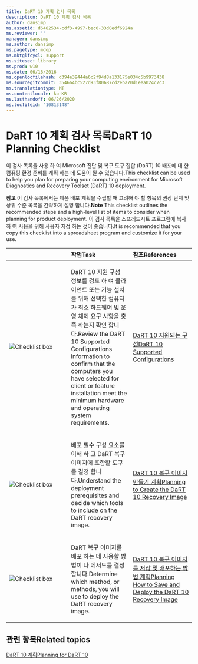 ```yaml
---
title: DaRT 10 계획 검사 목록
description: DaRT 10 계획 검사 목록
author: dansimp
ms.assetid: d6482534-cdf3-4997-bec0-33d0edf6924a
ms.reviewer: ''
manager: dansimp
ms.author: dansimp
ms.pagetype: mdop
ms.mktglfcycl: support
ms.sitesec: library
ms.prod: w10
ms.date: 06/16/2016
ms.openlocfilehash: d394e39444a6c2f94d8a133175e034c5b9973438
ms.sourcegitcommit: 354664bc527d93f80687cd2eba70d1eea024c7c3
ms.translationtype: MT
ms.contentlocale: ko-KR
ms.lasthandoff: 06/26/2020
ms.locfileid: "10813148"
---
```

# <span data-ttu-id="b4a0d-103">DaRT 10 계획 검사 목록</span><span class="sxs-lookup"><span data-stu-id="b4a0d-103">DaRT 10 Planning Checklist</span></span>


<span data-ttu-id="b4a0d-104">이 검사 목록을 사용 하 여 Microsoft 진단 및 복구 도구 집합 (DaRT) 10 배포에 대 한 컴퓨팅 환경 준비를 계획 하는 데 도움이 될 수 있습니다.</span><span class="sxs-lookup"><span data-stu-id="b4a0d-104">This checklist can be used to help you plan for preparing your computing environment for Microsoft Diagnostics and Recovery Toolset (DaRT) 10 deployment.</span></span>

<span data-ttu-id="b4a0d-105">**참고**  이 검사 목록에서는 제품 배포 계획을 수립할 때 고려해 야 할 항목의 권장 단계 및 상위 수준 목록을 간략하게 설명 합니다.</span><span class="sxs-lookup"><span data-stu-id="b4a0d-105">**Note** This checklist outlines the recommended steps and a high-level list of items to consider when planning for product deployment.</span></span> <span data-ttu-id="b4a0d-106">이 검사 목록을 스프레드시트 프로그램에 복사 하 여 사용을 위해 사용자 지정 하는 것이 좋습니다.</span><span class="sxs-lookup"><span data-stu-id="b4a0d-106">It is recommended that you copy this checklist into a spreadsheet program and customize it for your use.</span></span>

 

<table>
<colgroup>
<col width="33%" />
<col width="33%" />
<col width="33%" />
</colgroup>
<thead>
<tr class="header">
<th align="left"></th>
<th align="left"><span data-ttu-id="b4a0d-107">작업</span><span class="sxs-lookup"><span data-stu-id="b4a0d-107">Task</span></span></th>
<th align="left"><span data-ttu-id="b4a0d-108">참조</span><span class="sxs-lookup"><span data-stu-id="b4a0d-108">References</span></span></th>
</tr>
</thead>
<tbody>
<tr class="odd">
<td align="left"><img src="images/checklistbox.gif" alt="Checklist box" /></td>
<td align="left"><p><span data-ttu-id="b4a0d-109">DaRT 10 지원 구성 정보를 검토 하 여 클라이언트 또는 기능 설치를 위해 선택한 컴퓨터가 최소 하드웨어 및 운영 체제 요구 사항을 충족 하는지 확인 합니다.</span><span class="sxs-lookup"><span data-stu-id="b4a0d-109">Review the DaRT 10 Supported Configurations information to confirm that the computers you have selected for client or feature installation meet the minimum hardware and operating system requirements.</span></span></p></td>
<td align="left"><p><a href="dart-10-supported-configurations.md" data-raw-source="[DaRT 10 Supported Configurations](dart-10-supported-configurations.md)"><span data-ttu-id="b4a0d-110">DaRT 10 지원되는 구성</span><span class="sxs-lookup"><span data-stu-id="b4a0d-110">DaRT 10 Supported Configurations</span></span></a></p></td>
</tr>
<tr class="even">
<td align="left"><img src="images/checklistbox.gif" alt="Checklist box" /></td>
<td align="left"><p><span data-ttu-id="b4a0d-111">배포 필수 구성 요소를 이해 하 고 DaRT 복구 이미지에 포함할 도구를 결정 합니다.</span><span class="sxs-lookup"><span data-stu-id="b4a0d-111">Understand the deployment prerequisites and decide which tools to include on the DaRT recovery image.</span></span></p></td>
<td align="left"><p><a href="planning-to-create-the-dart-10-recovery-image.md" data-raw-source="[Planning to Create the DaRT 10 Recovery Image](planning-to-create-the-dart-10-recovery-image.md)"><span data-ttu-id="b4a0d-112">DaRT 10 복구 이미지 만들기 계획</span><span class="sxs-lookup"><span data-stu-id="b4a0d-112">Planning to Create the DaRT 10 Recovery Image</span></span></a></p></td>
</tr>
<tr class="odd">
<td align="left"><img src="images/checklistbox.gif" alt="Checklist box" /></td>
<td align="left"><p><span data-ttu-id="b4a0d-113">DaRT 복구 이미지를 배포 하는 데 사용할 방법이 나 메서드를 결정 합니다.</span><span class="sxs-lookup"><span data-stu-id="b4a0d-113">Determine which method, or methods, you will use to deploy the DaRT recovery image.</span></span></p></td>
<td align="left"><p><a href="planning-how-to-save-and-deploy-the-dart-10-recovery-image.md" data-raw-source="[Planning How to Save and Deploy the DaRT 10 Recovery Image](planning-how-to-save-and-deploy-the-dart-10-recovery-image.md)"><span data-ttu-id="b4a0d-114">DaRT 10 복구 이미지를 저장 및 배포하는 방법 계획</span><span class="sxs-lookup"><span data-stu-id="b4a0d-114">Planning How to Save and Deploy the DaRT 10 Recovery Image</span></span></a></p></td>
</tr>
</tbody>
</table>

 

## <span data-ttu-id="b4a0d-115">관련 항목</span><span class="sxs-lookup"><span data-stu-id="b4a0d-115">Related topics</span></span>


[<span data-ttu-id="b4a0d-116">DaRT 10 계획</span><span class="sxs-lookup"><span data-stu-id="b4a0d-116">Planning for DaRT 10</span></span>](planning-for-dart-10.md)

 

 





